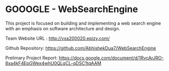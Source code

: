 # GOOOGLE - WebSearchEngine
This project is focused on building and implementing a web search engine with an emphasis on software architecture and design.


Team Website URL : http://vxa200020.epizy.com/ 


Github Repository: https://github.com/AbhishekDua7/WebSearchEngine


Prelimary Project Report: https://docs.google.com/document/d/1RvcArJRO-8xa4kF4EpGWex4whU0QLqCL-qDSC1tqAAM




